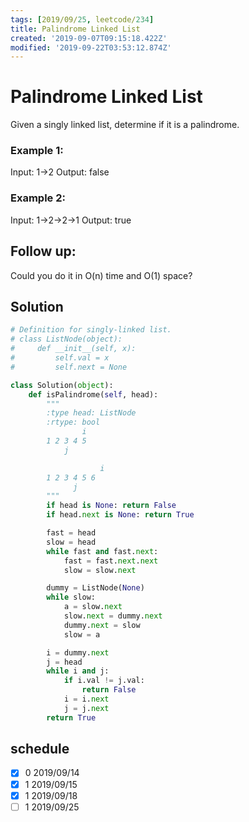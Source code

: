 ```yaml
---
tags: [2019/09/25, leetcode/234]
title: Palindrome Linked List
created: '2019-09-07T09:15:18.422Z'
modified: '2019-09-22T03:53:12.874Z'
---
```


# Palindrome Linked List

Given a singly linked list, determine if it is a palindrome.

### Example 1:

Input: 1->2
Output: false

### Example 2:

Input: 1->2->2->1
Output: true

## Follow up:
Could you do it in O(n) time and O(1) space?


## Solution

```python
# Definition for singly-linked list.
# class ListNode(object):
#     def __init__(self, x):
#         self.val = x
#         self.next = None

class Solution(object):
    def isPalindrome(self, head):
        """
        :type head: ListNode
        :rtype: bool
                i
        1 2 3 4 5
            j

                    i
        1 2 3 4 5 6
              j
        """
        if head is None: return False
        if head.next is None: return True

        fast = head
        slow = head
        while fast and fast.next:
            fast = fast.next.next
            slow = slow.next

        dummy = ListNode(None)
        while slow:
            a = slow.next
            slow.next = dummy.next
            dummy.next = slow
            slow = a

        i = dummy.next
        j = head
        while i and j:
            if i.val != j.val:
                return False
            i = i.next
            j = j.next
        return True
```

## schedule

* [x] 0 2019/09/14
* [x] 1 2019/09/15
* [x] 1 2019/09/18
* [ ] 1 2019/09/25

